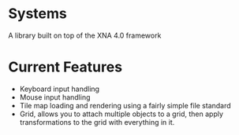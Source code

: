 Systems
=======

A library built on top of the XNA 4.0 framework


Current Features
================

* Keyboard input handling
* Mouse input handling
* Tile map loading and rendering using a fairly simple file standard
* Grid, allows you to attach multiple objects to a grid, then apply transformations to the grid with everything in it.
